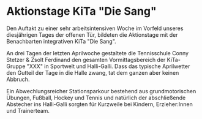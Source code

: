 # Aktionstage KiTa "Die Sang"
Den Auftakt zu einer sehr arbeitsintensiven Woche im Vorfeld unseres diesjährigen Tages der offenen Tür, bildeten die Aktionstage mit der Benachbarten integrativen KiTa "Die Sang". 

An drei Tagen der letzten Aprilwoche gestaltete die Tennisschule Conny Stetzer & Zsolt Ferdinand den gesamten Vormittagsbereich der KiTa-Gruppe "XXX" in Sportwelt und Halli-Galli. Dass das typische Aprilwetter den Gutteil der Tage in die Halle zwang, tat dem ganzen aber keinen Abbruch. 

Ein Abwechlungsreicher Stationsparkour bestehend aus grundmotorischen Übungen, Fußball, Hockey und Tennis und natürlich der abschließende Abstecher ins Halli-Galli sorgten für Kurzweile bei Kindern, Erzieher:Innen und Trainerteam. 